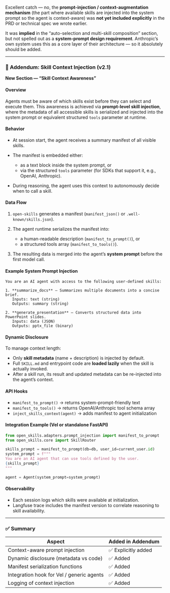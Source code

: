 Excellent catch — no, the **prompt-injection / context-augmentation mechanism** (the part where available skills are injected into the system prompt so the agent is context-aware) was **not yet included explicitly** in the PRD or technical spec we wrote earlier.

It was **implied** in the “auto-selection and multi-skill composition” section, but not spelled out as a **system-prompt design requirement**. Anthropic’s own system uses this as a core layer of their architecture — so it absolutely should be added.

---

### 🧩 Addendum: Skill Context Injection (v2.1)

**New Section — “Skill Context Awareness”**

#### **Overview**

Agents must be aware of which skills exist before they can select and execute them. This awareness is achieved via **prompt-level skill injection**, where the metadata of all accessible skills is serialized and injected into the system prompt or equivalent structured `tools` parameter at runtime.

#### **Behavior**

- At session start, the agent receives a summary manifest of all visible skills.
- The manifest is embedded either:

  - as a text block inside the system prompt, or
  - via the structured `tools` parameter (for SDKs that support it, e.g., OpenAI, Anthropic).

- During reasoning, the agent uses this context to autonomously decide when to call a skill.

#### **Data Flow**

1. `open-skills` generates a manifest (`manifest_json()` or `.well-known/skills.json`).
2. The agent runtime serializes the manifest into:

   - a human-readable description (`manifest_to_prompt()`), or
   - a structured tools array (`manifest_to_tools()`).

3. The resulting data is merged into the agent’s **system prompt** before the first model call.

#### **Example System Prompt Injection**

```text
You are an AI agent with access to the following user-defined skills:

1. **summarize_docs** — Summarizes multiple documents into a concise brief.
   Inputs: text (string)
   Outputs: summary (string)

2. **generate_presentation** — Converts structured data into PowerPoint slides.
   Inputs: data (JSON)
   Outputs: pptx_file (binary)
```

#### **Dynamic Disclosure**

To manage context length:

- Only **skill metadata** (name + description) is injected by default.
- Full `SKILL.md` and entrypoint code are **loaded lazily** when the skill is actually invoked.
- After a skill run, its result and updated metadata can be re-injected into the agent’s context.

#### **API Hooks**

- `manifest_to_prompt()` → returns system-prompt-friendly text
- `manifest_to_tools()` → returns OpenAI/Anthropic tool schema array
- `inject_skills_context(agent)` → adds manifest to agent initialization

#### **Integration Example (Vel or standalone FastAPI)**

```python
from open_skills.adapters.prompt_injection import manifest_to_prompt
from open_skills.core import SkillRouter

skills_prompt = manifest_to_prompt(db=db, user_id=current_user.id)
system_prompt = f"""
You are an AI agent that can use tools defined by the user.
{skills_prompt}
"""

agent = Agent(system_prompt=system_prompt)
```

#### **Observability**

- Each session logs which skills were available at initialization.
- Langfuse trace includes the manifest version to correlate reasoning to skill availability.

---

### ✅ Summary

| Aspect                                    | Added in Addendum   |
| ----------------------------------------- | ------------------- |
| Context-aware prompt injection            | ✅ Explicitly added |
| Dynamic disclosure (metadata vs code)     | ✅ Added            |
| Manifest serialization functions          | ✅ Added            |
| Integration hook for Vel / generic agents | ✅ Added            |
| Logging of context injection              | ✅ Added            |
